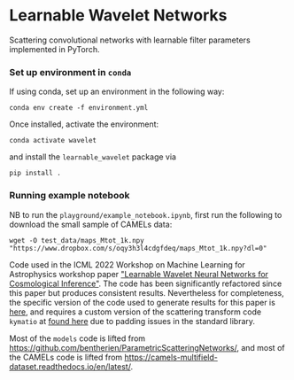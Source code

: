 # Learnable Wavelet Networks
Scattering convolutional networks with learnable filter parameters implemented in PyTorch.

### Set up environment in `conda`
If using conda, set up an environment in the following way:

`conda env create -f environment.yml`

Once installed, activate the environment:

`conda activate wavelet`

and install the `learnable_wavelet` package via

`pip install .`

### Running example notebook
NB to run the `playground/example_notebook.ipynb`, first run the following to download the small sample of CAMELs data:

`wget -O test_data/maps_Mtot_1k.npy "https://www.dropbox.com/s/oqy3h3l4cdgfdeq/maps_Mtot_1k.npy?dl=0"`

Code used in the ICML 2022 Workshop on Machine Learning for Astrophysics workshop paper ["Learnable Wavelet Neural Networks for Cosmological Inference"](https://ml4astro.github.io/icml2022/assets/40.pdf). The code has been significantly refactored since this paper but produces consistent results. Nevertheless for completeness, the specific version of the code used to generate results for this paper is [here](https://github.com/Chris-Pedersen/LearnableWavelets/tree/c71b723ce4de99e7c272e8da7d615f4d9edebb54), and requires a custom version of the scattering transform code `kymatio` at [found here](https://github.com/Chris-Pedersen/kymatio) due to padding issues in the standard library. 

Most of the `models` code is lifted from https://github.com/bentherien/ParametricScatteringNetworks/, and most of the CAMELs code is lifted from https://camels-multifield-dataset.readthedocs.io/en/latest/.

